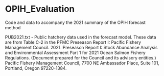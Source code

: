# OPIH_Evaluation
Code and data to accompany the 2021 summary of the OPIH forecast method

PUB2021.txt - Public hatchery data used in the forecast model. These data are from Table C-2 in the PFMC Preseason Report I:
  Pacific Fishery Management Council. 2021. Preseason Report I: Stock Abundance Analysis and Environmental Assessment Part 1 for 2021 Ocean Salmon Fishery Regulations. (Document prepared for the Council and its advisory entities.) Pacific Fishery Management Council, 7700 NE Ambassador Place, Suite 101, Portland, Oregon 97220-1384.
